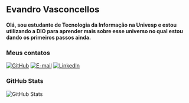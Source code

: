 # <sub>Evandro Vasconcellos</sub>

**Olá, sou estudante de Tecnologia da Informação na Univesp e estou utilizando a DIO para aprender mais sobre esse universo no qual estou dando os primeiros passos ainda.**

### Meus contatos
[![GitHub](https://img.shields.io/badge/-GitHub-000?style=for-the-badge&logo=github)](https://github.com/EvandroGianasi)
[![E-mail](https://img.shields.io/badge/-Email-000?style=for-the-badge&logo=microsoft-outlook)](mailto:evandrogianasi@hotmail.com)
[![LinkedIn](https://img.shields.io/badge/-LinkedIn-000?style=for-the-badge&logo=linkedin)](https://www.linkedin.com/in/evandro-vasconcellos-7181b3102/)

### GitHub Stats
![GitHub Stats](https://github-readme-stats.vercel.app/api?username=EvandroGianasi&theme=transparent&bg_color=00488&border_color=30A3DB&show_icons=true&icon_color=ff7100&title_color=b84700&text_color=881513)
